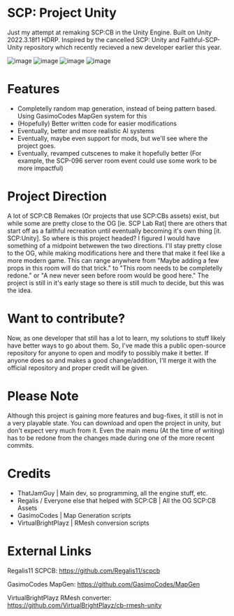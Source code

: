 # SCP: Project Unity
Just my attempt at remaking SCP:CB in the Unity Engine. Built on Unity 2022.3.18f1 HDRP.
Inspired by the cancelled SCP: Unity and Faithful-SCP-Unity repository which recently recieved a new developer earlier this year.

![image](https://github.com/ThatJamGuy/scp-project-unity/assets/81861785/3830355b-17fc-4b7a-bf38-ca54f7860fdf)
![image](https://github.com/ThatJamGuy/scp-project-unity/assets/81861785/d6c145c7-fda6-48ee-8ba7-cfbaaa89ad5d)
![image](https://github.com/ThatJamGuy/scp-project-unity/assets/81861785/466fe682-3774-4213-8074-0212bcc55312)
![image](https://github.com/ThatJamGuy/scp-project-unity/assets/81861785/b1d5d6d4-2846-402a-b68c-e5cb040408f0)

# Features
- Completelly random map generation, instead of being pattern based. Using GasimoCodes MapGen system for this
- (Hopefully) Better written code for easier modifications
- Eventually, better and more realistic AI systems
- Eventually, maybe even support for mods, but we'll see where the project goes.
- Eventually, revamped cutscenes to make it hopefully better (For example, the SCP-096 server room event could use some work to be more impactful)

# Project Direction
A lot of SCP:CB Remakes (Or projects that use SCP:CBs assets) exist, but while some are pretty close to the OG [ie. SCP Lab Rat] there are others that start off as a faithful recreation until eventually becoming it's own thing [it. SCP:Unity]. So where is this project headed? I figured I would have something of a midpoint betwewen the two directions. I'll stay pretty close to the OG, while making modifications here and there that make it feel like a more modern game. This can range anywhere from "Maybe adding a few props in this room will do that trick." to "This room needs to be completelly redone." or "A new never seen before room would be good here." The project is still in it's early stage so there is still much to decide, but this was the idea.

# Want to contribute?
Now, as one developer that still has a lot to learn, my solutions to stuff likely have better ways to go about them. So, I've made this a public open-source repository for anyone to open and modify to possibly make it better. If anyone does so and makes a good change/addition, I'll merge it with the official repository and proper credit will be given.

# Please Note
Although this project is gaining more features and bug-fixes, it still is not in a very playable state. You can download and open the project in unity, but don't expect very much from it. Even the main menu (At the time of writing) has to be redone from the changes made during one of the more recent commits.

# Credits
- ThatJamGuy | Main dev, so programming, all the engine stuff, etc.
- Regalis / Everyone else that helped with SCP:CB | All the OG SCP:CB Assets
- GasimoCodes | Map Generation scripts
- VirtualBrightPlayz | RMesh conversion scripts

# External Links
Regalis11 SCPCB:  https://github.com/Regalis11/scpcb

GasimoCodes MapGen: https://github.com/GasimoCodes/MapGen

VirtualBrightPlayz RMesh converter: https://github.com/VirtualBrightPlayz/cb-rmesh-unity
